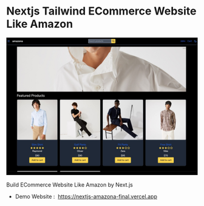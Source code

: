 # Nextjs Tailwind ECommerce Website Like Amazon

![next amazona](/public/app.jpg)

Build ECommerce Website Like Amazon by Next.js

- Demo Website :  https://nextjs-amazona-final.vercel.app